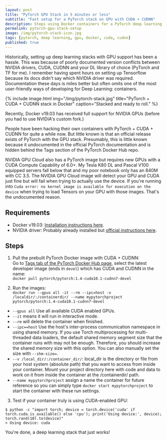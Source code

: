 ```yaml
---
layout: post
title: "PyTorch GPU Stack in 5 minutes or less"
subtitle: "Fast setup for a PyTorch stack on GPU with CUDA + CUDNN"
description: Steps using Docker containers for a PyTorch deep learning stack on GPU with CUDA + CUDNN.
permalink: pytorch-gpu-stack-setup
image: /img/pytorch-stack-icon.jpg
tags: [pytorch, deep learning, gpu, docker, cuda, cudnn]
published: true
---
```


Historically, setting up deep learning stacks with GPU support has been a hassle.
This was because of poorly documented version conflicts between NVIDIA drivers, CUDA, CUDNN and your DL library of choice (PyTorch and TF for me).
I remember having spent hours on setting up Tensorflow because its docs didn't say which NVIDIA driver was required.
Documentation these days is miles better but often omits one of the most user-friendly ways of developing for Deep Learning: containers.

{% include image.html
            img="/img/pytorch-stack.jpg"
            title="PyTorch + CUDA + CUDNN stack in Docker"
            caption="Stacked and ready to roll." %}

Recently, Docker v19.03 has received full support for NVIDIA GPUs (before you had to use NVIDIA's custom fork.)

People have been hacking their own containers with PyTorch + CUDA + CUDNN for quite a while now.
But little known is that an official release exists of PyTorch with the GPU stack.
Presumably, this is little known because it undocumented in the official PyTorch documentation and is hidden behind the Tags section of the PyTorch Docker Hub repo.

NVIDIA GPU Cloud also has a PyTorch image but requires new GPUs with a CUDA Compute Capability of 6.0+.
My Tesla K80 DL and Pascal V100 equipped servers fall below that and my poor notebook only has an 840M with CC 3.5.
The NVIDIA GPU Cloud image will detect your GPU and CUDA just fine but will fail when trying to actually use the device.
If you're running into `Cuda error: no kernel image is available for execution on the device` when trying to load Tensors on your GPU with those images.
That's the undocumented reason.

## Requirements
- Docker v19.03: [Installation instructions here](https://docs.docker.com/install/).
- NVIDIA driver: Probably already installed but [official instructions here](https://www.nvidia.com/Download/).

## Steps
1. Pull the prebuilt PyTorch Docker image with CUDA + CUDNN: <br/>Go to [Tags tab of the PyTorch Docker Hub page](https://hub.docker.com/r/pytorch/pytorch/tags), select the latest developer image (ends in `devel`) which has CUDA and CUDNN in the name:
  <br/>`docker pull pytorch/pytorch:1.4-cuda10.1-cudnn7-devel`

2. Run the images: <br/>`docker run --gpus all -it --rm --ipc=host -v /localdir/:/containerdir/ --name mypytorchproject pytorch/pytorch:1.4-cuda10.1-cudnn7-devel`
  - `--gpus all` Use all available CUDA enabled GPUs.
  - `--it` means it will run in interactive mode.
  - `--rm` will delete the container when finished.
  - `--ipc==host` Use the host's inter-process communication namespace in using shared memory. If you use Torch multiprocessing for multi-threaded data loaders, the default shared memory segment size that the container runs with may not be enough. Therefore, you should increase the shared memory size with this option. You can also manually set the size with `--shm-size=`.
  - `--v /local_dir/:/container_dir/`: local_dir is the directory or file from your host system (absolute path) that you want to access from inside your container. Mount your project directory here with code and data to work on it from inside the container at the /containerdir/ path. 
  - `--name mypytorchproject` assign a name the container for future reference so you can simply type `docker start mypytorchproject` to start the container with these run settings.

3. Test if your container truly is using CUDA-enabled GPU:
  ```
  $ python -c "import torch; device = torch.device('cuda' if torch.cuda.is_available() else 'cpu'); print('Using device:', device); torch.rand(10).to(device)"
  > Using device: cuda
  ```

You're done, a deep learning stack that just works!
